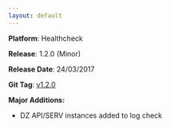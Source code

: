 ```yaml
---
layout: default
---
```


**Platform**: Healthcheck

**Release**: 1.2.0 (Minor)

**Release Date**: 24/03/2017

**Git Tag**: [v1.2.0](https://github.com/OnePulse/onepulse-v2-healthcheck/releases/tag/v1.2.0)

**Major Additions:**
*   DZ API/SERV instances added to log check 
